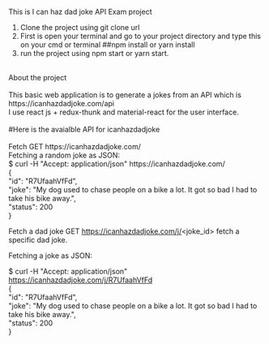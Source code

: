 This is I can haz dad joke API Exam project

1. Clone the project using git clone url
2. First is open your terminal and go to your project directory and type this on your cmd or terminal ##npm install or yarn install
3. run the project using npm start or yarn start.
<br/>
About the project<br/>
<br/>
This basic web application is to generate a jokes from an API which is https://icanhazdadjoke.com/api <br/>
I use react js + redux-thunk and material-react for the user interface. </br>
</br>
#Here is the avaialble API for icanhazdadjoke<br/>
<br/>
Fetch
GET https://icanhazdadjoke.com/
<br/>
Fetching a random joke as JSON:
<br/>
$ curl -H "Accept: application/json" https://icanhazdadjoke.com/ <br/>
{<br/>
  "id": "R7UfaahVfFd",<br/>
  "joke": "My dog used to chase people on a bike a lot. It got so bad I had to take his bike away.",<br/>
  "status": 200<br/>
}

Fetch a dad joke
GET https://icanhazdadjoke.com/j/<joke_id> fetch a specific dad joke.<br/>

Fetching a joke as JSON:<br/>

$ curl -H "Accept: application/json" https://icanhazdadjoke.com/j/R7UfaahVfFd<br/>
{<br/>
  "id": "R7UfaahVfFd",<br/>
  "joke": "My dog used to chase people on a bike a lot. It got so bad I had to take his bike away.",<br/>
  "status": 200<br/>
}
